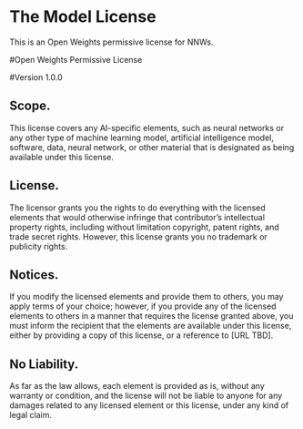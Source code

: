 # The Model License

This is an Open Weights permissive license for NNWs.

#Open Weights Permissive License

#Version 1.0.0

## Scope. 
This license covers any AI-specific elements, such as neural networks or any other type of machine learning model, artificial intelligence model, software, data, neural network, or other material that is designated as being available under this license.

## License. 
The licensor grants you the rights to do everything with the licensed elements that would otherwise infringe that contributor’s intellectual property rights, including without limitation copyright, patent rights, and trade secret rights. However, this license grants you no trademark or publicity rights.

## Notices. 
If you modify the licensed elements and provide them to others, you may apply terms of your choice; however, if you provide any of the licensed elements to others in a manner that requires the license granted above, you must inform the recipient that the elements are available under this license, either by providing a copy of this license, or a reference to [URL TBD]. 

## No Liability. 
As far as the law allows, each element  is provided as is, without any warranty or condition, and the license will not be liable to anyone for any damages related to any licensed element or this license, under any kind of legal claim.
